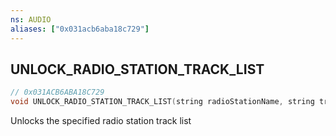 ```yaml
---
ns: AUDIO
aliases: ["0x031acb6aba18c729"]
---
```

## UNLOCK_RADIO_STATION_TRACK_LIST

```c
// 0x031ACB6ABA18C729
void UNLOCK_RADIO_STATION_TRACK_LIST(string radioStationName, string trackListName);
```

Unlocks the specified radio station track list

